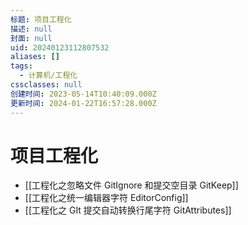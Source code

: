 ```yaml
---
标题: 项目工程化
描述: null
封面: null
uid: 20240123112807532
aliases: []
tags:
  - 计算机/工程化
cssclasses: null
创建时间: 2023-05-14T10:40:09.000Z
更新时间: 2024-01-22T16:57:28.000Z
---
```


# 项目工程化

- [[工程化之忽略文件 GitIgnore 和提交空目录 GitKeep]]
- [[工程化之统一编辑器字符 EditorConfig]]
- [[工程化之 GIt 提交自动转换行尾字符 GitAttributes]]
